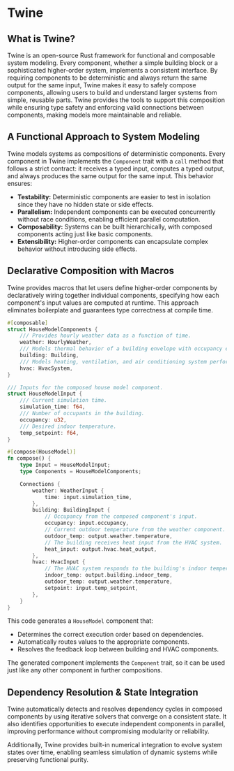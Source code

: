 # Twine

## What is Twine?

Twine is an open-source Rust framework for functional and composable system modeling.
Every component, whether a simple building block or a sophisticated higher-order system, implements a consistent interface.
By requiring components to be deterministic and always return the same output for the same input, Twine makes it easy to safely compose components, allowing users to build and understand larger systems from simple, reusable parts.
Twine provides the tools to support this composition while ensuring type safety and enforcing valid connections between components, making models more maintainable and reliable.

## A Functional Approach to System Modeling

Twine models systems as compositions of deterministic components.
Every component in Twine implements the `Component` trait with a `call` method that follows a strict contract: it receives a typed input, computes a typed output, and always produces the same output for the same input.
This behavior ensures:

- **Testability:** Deterministic components are easier to test in isolation since they have no hidden state or side effects.
- **Parallelism:** Independent components can be executed concurrently without race conditions, enabling efficient parallel computation.
- **Composability:** Systems can be built hierarchically, with composed components acting just like basic components.
- **Extensibility:** Higher-order components can encapsulate complex behavior without introducing side effects.

## Declarative Composition with Macros

Twine provides macros that let users define higher-order components by declaratively wiring together individual components, specifying how each component's input values are computed at runtime.
This approach eliminates boilerplate and guarantees type correctness at compile time.

```rust
#[composable]
struct HouseModelComponents {
    /// Provides hourly weather data as a function of time.
    weather: HourlyWeather,
    /// Models thermal behavior of a building envelope with occupancy effects.
    building: Building,
    /// Models heating, ventilation, and air conditioning system performance.
    hvac: HvacSystem,
}

/// Inputs for the composed house model component.
struct HouseModelInput {
    /// Current simulation time.
    simulation_time: f64,
    /// Number of occupants in the building.
    occupancy: u32,
    /// Desired indoor temperature.
    temp_setpoint: f64,
}

#[compose(HouseModel)]
fn compose() {
    type Input = HouseModelInput;
    type Components = HouseModelComponents;

    Connections {
        weather: WeatherInput {
            time: input.simulation_time,
        },
        building: BuildingInput {
            // Occupancy from the composed component's input.
            occupancy: input.occupancy,
            // Current outdoor temperature from the weather component.
            outdoor_temp: output.weather.temperature,
            // The building receives heat input from the HVAC system.
            heat_input: output.hvac.heat_output,
        },
        hvac: HvacInput {
            // The HVAC system responds to the building's indoor temperature.
            indoor_temp: output.building.indoor_temp,
            outdoor_temp: output.weather.temperature,
            setpoint: input.temp_setpoint,
        },
    }
}
```

This code generates a `HouseModel` component that:
- Determines the correct execution order based on dependencies.
- Automatically routes values to the appropriate components.
- Resolves the feedback loop between building and HVAC components.

The generated component implements the `Component` trait, so it can be used just like any other component in further compositions.

## Dependency Resolution & State Integration

Twine automatically detects and resolves dependency cycles in composed components by using iterative solvers that converge on a consistent state.
It also identifies opportunities to execute independent components in parallel, improving performance without compromising modularity or reliability.

Additionally, Twine provides built-in numerical integration to evolve system states over time, enabling seamless simulation of dynamic systems while preserving functional purity.
